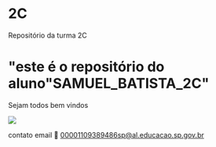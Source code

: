 # 2C

Repositório da turma 2C

# "este é o repositório do aluno"SAMUEL_BATISTA_2C"

Sejam todos bem vindos

![](https://media1.tenor.com/m/5WSpjP36oSUAAAAC/jokic-nikola.gif)

contato email 📧 00001109389486sp@al.educacao.sp.gov.br

